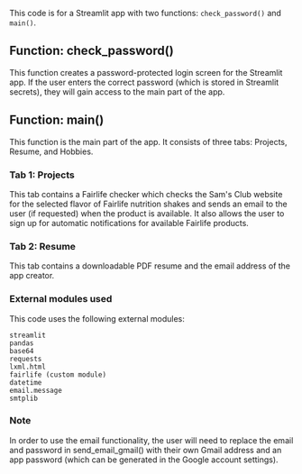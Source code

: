 This code is for a Streamlit app with two functions: `check_password()` and `main()`.

## Function: check_password()
This function creates a password-protected login screen for the Streamlit app. If the user enters the correct password (which is stored in Streamlit secrets), they will gain access to the main part of the app.

## Function: main()
This function is the main part of the app. It consists of three tabs: Projects, Resume, and Hobbies.

### Tab 1: Projects
This tab contains a Fairlife checker which checks the Sam's Club website for the selected flavor of Fairlife nutrition shakes and sends an email to the user (if requested) when the product is available. It also allows the user to sign up for automatic notifications for available Fairlife products.

### Tab 2: Resume
This tab contains a downloadable PDF resume and the email address of the app creator.

### External modules used

This code uses the following external modules:

    streamlit
    pandas
    base64
    requests
    lxml.html
    fairlife (custom module)
    datetime
    email.message
    smtplib

### Note

In order to use the email functionality, the user will need to replace the email and password in send_email_gmail() with their own Gmail address and an app password (which can be generated in the Google account settings).
